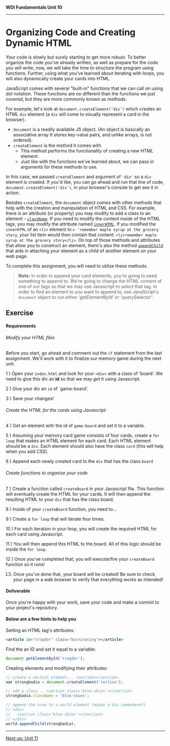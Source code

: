 **WDI Fundamentals Unit 10**

---

# Organizing Code and Creating Dynamic HTML

Your code is slowly but surely starting to get more robust. To better organize the code you've already written, as well as prepare for the code you will write, now, we will take the time to structure the program using functions. Further, using what you've learned about iterating with loops, you will also dynamically create your cards into HTML.

JavaScript comes with several "built-in" functions that we can call on using dot notation. These functions are no different than the functions we just covered, but they are more commonly known as _methods_.

For example, let's look at `document.createElement('div')` which creates an HTML `div` element (a `div` will come to visually represent a card in the browser).

- `document` is a readily available JS object. (An object is basically an associative array It stores key-value pairs, and unlike arrays, is not ordered).  
- `createElement` is the method it comes with
  - This method performs the functionality of creating a new HTML element.
  - Just like with the functions we've learned about, we can pass in arguments for these methods to use.

In this case, we passed `createElement` and argument of `'div'` so a `div` element is created. If you'd like, you can go ahead and run that line of code, `document.createElement('div')`, in your browser's console to get see it in action.

Besides `createElement`, the `document` object comes with other methods that help with the creation and manipulation of HTML and CSS. For example, there is an attribute (or property) you may modify to add a class to an element -  [`className`](https://developer.mozilla.org/en-US/docs/Web/API/Element/className). If you need to modify the content _inside_ of the HTML tags, you may modify the attribute named [`innerHTML`](https://developer.mozilla.org/en-US/docs/Web/API/Element/innerHTML). If you modified the `innerHTML` of an `<li>` element to `= 'remember maple syrup at the grocery story`, your list item would then contain that content: `<li>remember maple syrup at the grocery story</li>`. On top of those methods and attributes that allow you to construct an element, there's also the method [`appendChild`](https://developer.mozilla.org/en-US/docs/Web/API/Node/appendChild) that aids in attaching your element as a child of another element on your web page.

To complete this assignment, you will need to utilize these methods.

>**Note:** In order to append your card elements, you're going to need something to append to. We're going to change the HTML content of one of our tags so that we may use Javascript to _select_ that tag. In order to find an element to you want to append to, use JavaScript's `document` object to run either 'getElementById' or 'querySelector'.

## Exercise

#### Requirements

###### Modify your HTML files

Before you start, go ahead and comment out the `if` statement from the last assignment. We'll work with it to finalize our memory game during the next unit.

1 ) Open your `index.html` and look for your `<div>` with a class of 'board'. We need to give this div an **id** so that we may _get_ it using Javascript.  

2 ) Give your div an `id` of `game-board'.

3 ) Save your changes!

###### Create the HTML for the cards using Javascript:

4 ) Get an element with the id of `game-board` and set it to a variable.

5 ) Assuming your memory card game consists of four cards, create a `for loop` that makes an HTML element for each card. Each HTML element should be a `div`. Each element should also have the class `card` (this will help when you add CSS).

6 ) Append each newly created card to the `div` that has the class `board`

###### Create functions to organize your code

7 ) Create a function called `createBoard` in your Javascript file. This function will eventually create the HTML for your cards. It will then append the resulting HTML to your `div` that has the class board.

8 ) Inside of your `createBoard` function, you need to...

9 )  Create a `for loop` that will iterate four times.

10 ) For each iteration in your loop, you will create the required HTML for each card using Javascript.

11 ) You will then append this HTML to the board. All of this logic should be inside the `for loop`.

12 ) Once you've completed that, you will execute/fire your `createBoard` function so it runs!

13) Once you've done that, your board will be created! Be sure to check your page in a web browser to verify that everything works as intended!

#### Deliverable

Once you're happy with your work, save your code and make a commit to your project's repository.

#### Below are a few hints to help you

Setting an HTML tag's attributes:

```html
<article id="trogdor" class="burninating"></article>
```

Find the an ID and set it equal to a variable:

```js
document.getElementById('trogdor');
```

Creating elements and modifying their attributes:

```js
// create a section element... <section></section>
var strongbadia = document.createElement('section');

// add a class... <section class='blue-skies'></section>
strongbadia.className = 'blue-skies';

// append the area to a world element (maybe a div somewhere?)
// <div>
//   <section class='blue-skies'></section>
// </div>
world.appendChild(strongbadia);
```


---
[Next up: Unit 11](../11_chapter/intro.md)
